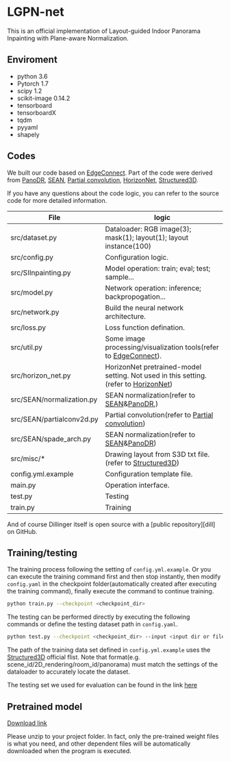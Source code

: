 # LGPN-net
This is an official implementation of Layout-guided Indoor Panorama Inpainting with Plane-aware Normalization.

## Enviroment

- python 3.6
- Pytorch 1.7
- scipy 1.2
- scikit-image 0.14.2
- tensorboard
- tensorboardX
- tqdm 
- pyyaml 
- shapely


## Codes

We built our code based on [EdgeConnect]. Part of the code were derived from [PanoDR], [SEAN], [Partial convolution], [HorizonNet], [Structured3D].

If you have any questions about the code logic, you can refer to the source code for more detailed information.

| File | logic |
| ------ | ------ |
| src/dataset.py | Dataloader: RGB image(3); mask(1); layout(1); layout instance(100) |
| src/config.py | Configuration logic. |
| src/SIInpainting.py | Model operation: train; eval; test; sample... |
| src/model.py | Network operation: inference; backpropogation...|
| src/network.py | Build the neural network architecture. |
| src/loss.py | Loss function defination.|
| src/util.py | Some image processing/visualization  tools(refer to [EdgeConnect]). |
| src/horizon_net.py | HorizonNet pretrained-model setting. Not used in this setting.(refer to [HorizonNet])|
| src/SEAN/normalization.py | SEAN normalization(refer to [SEAN]&[PanoDR],)|
| src/SEAN/partialconv2d.py | Partial convolution(refer to [Partial convolution])|
| src/SEAN/spade_arch.py | SEAN normalization(refer to [SEAN]&[PanoDR])|
| src/misc/* | Drawing layout from S3D txt file. (refer to [Structured3D])|
| config.yml.example | Configuration template file. |
| main.py | Operation interface. |
| test.py | Testing |
| train.py | Training |

And of course Dillinger itself is open source with a [public repository][dill]
 on GitHub.

## Training/testing

The training process following the setting of `config.yml.example`.
Or you can execute the training command first and then stop instantly, then modify `config.yaml` in the checkpoint folder(automatically created after executing the training command), finally execute the command to continue training.

```sh
python train.py --checkpoint <checkpoint_dir>
```
The testing can be performed directly by executing the following commands or define the testing dataset path in `config.yaml`.
```sh
python test.py --checkpoint <checkpoint_dir> --input <input dir or file> --mask <mask dir or file> --output <output dir> --dubug <optional>
```
The path of the training data set defined in `config.yml.example` uses the [Structured3D] official flist. Note that format(e.g. scene_id/2D_rendering/room_id/panorama) must match the settings of the dataloader to accurately locate the dataset.

The testing set we used for evaluation can be found in the link [here](https://cgv.cs.nthu.edu.tw/LGPN-net_data/testingset.zip)

## Pretrained model
[Download link](https://cgv.cs.nthu.edu.tw/LGPN-net_data/LGPN-net.zip)

Please unzip to your project folder.
In fact, only the pre-trained weight files is what you need, and other dependent files will be automatically downloaded when the program is executed.


[//]: # ()

   [EdgeConnect]: <https://github.com/knazeri/edge-connect>
   [PanoDR]: <https://github.com/VCL3D/PanoDR>
   [SEAN]: <https://github.com/ZPdesu/SEAN>
   [Partial convolution]: <https://github.com/NVIDIA/partialconv>
   [Structured3D]: <https://github.com/bertjiazheng/Structured3D>
   [HorizonNet]: <https://github.com/sunset1995/HorizonNet>
